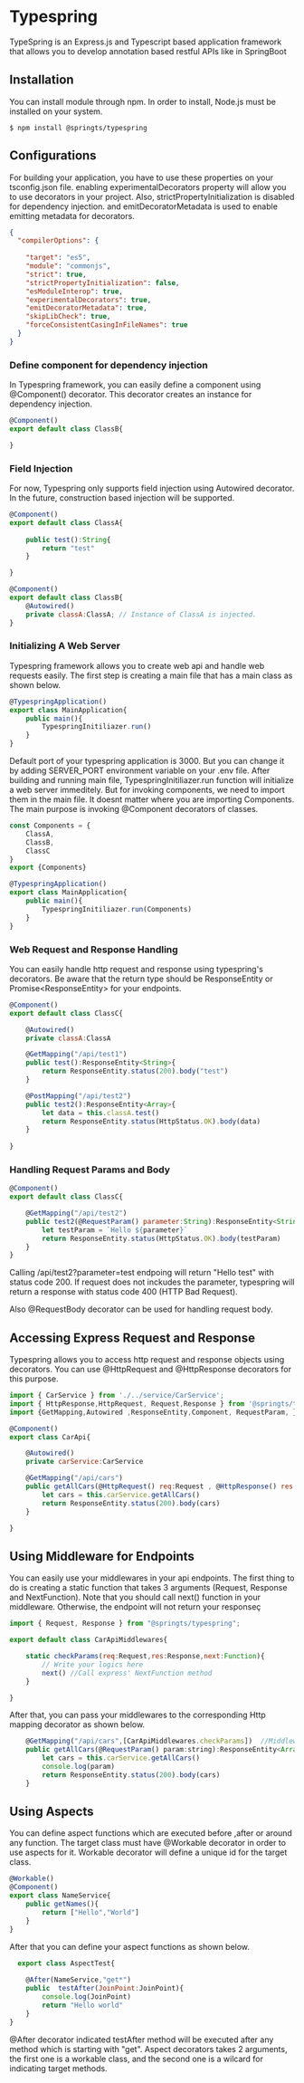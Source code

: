 # Typespring
TypeSpring is an Express.js and Typescript based application framework that allows you to develop annotation based restful APIs like in SpringBoot 

## **Installation**
You can install module through npm. In order to install, Node.js must be installed on your system.
```
$ npm install @springts/typespring
```
## **Configurations**
For building your application, you have to use these properties on your tsconfig.json file. 
enabling experimentalDecorators property will allow you to use decorators in your project.
Also, strictPropertyInitialization is disabled for dependency injection. and emitDecoratorMetadata is used to enable emitting metadata for decorators. 
```json
{
  "compilerOptions": {
                   
    "target": "es5",
    "module": "commonjs",
    "strict": true,              
    "strictPropertyInitialization": false,      
    "esModuleInterop": true,                       
    "experimentalDecorators": true,           
    "emitDecoratorMetadata": true,            
    "skipLibCheck": true,                          
    "forceConsistentCasingInFileNames": true       
  }
}
```

### **Define component for dependency injection**
In Typespring framework, you can easily define a component using @Component() decorator. This decorator creates an instance for dependency injection.
```javascript
@Component()
export default class ClassB{

}
```


### **Field Injection**
For now, Typespring only supports field injection using Autowired decorator. In the future, construction based injection will be supported.
```javascript
@Component()
export default class ClassA{
    
    public test():String{
        return "test"
    }

}
```

```javascript
@Component()
export default class ClassB{
    @Autowired()
    private classA:ClassA; // Instance of ClassA is injected.
}
```

### **Initializing A Web Server**
Typespring framework allows you to create web api and handle web requests easily. 
The first step is creating a main file that has a main class as shown below. 

```javascript
@TypespringApplication()
export class MainApplication{
    public main(){
        TypespringInitiliazer.run()
    }
}
```
Default port of your typespring application is 3000. But you can change it by adding SERVER_PORT environment variable on your .env file. 
After building and running main file, TypespringInitiliazer.run function will initialize a web server immeditely. 
But for invoking components, we need to import them in the main file. It doesnt matter where you are importing Components. The main purpose is invoking @Component decorators of classes.

```javascript
const Components = {
    ClassA,
    ClassB,
    ClassC
}
export {Components}
```

```javascript
@TypespringApplication()
export class MainApplication{
    public main(){
        TypespringInitiliazer.run(Components)
    }
}
```

### **Web Request and Response Handling**
You can easily handle http request and response using typespring's decorators. Be aware that the return type should be ResponseEntity<T> or Promise<ResponseEntity<T>> for your endpoints. 

```javascript
@Component()
export default class ClassC{

    @Autowired()
    private classA:ClassA

    @GetMapping("/api/test1")
    public test():ResponseEntity<String>{
        return ResponseEntity.status(200).body("test")
    }

    @PostMapping("/api/test2")
    public test2():ResponseEntity<Array>{
        let data = this.classA.test()
        return ResponseEntity.status(HttpStatus.OK).body(data)
    }
    
}
```

### **Handling Request Params and Body**

```javascript 
@Component()
export default class ClassC{

    @GetMapping("/api/test2")
    public test2(@RequestParam() parameter:String):ResponseEntity<String>{
        let testParam = `Hello ${parameter}`
        return ResponseEntity.status(HttpStatus.OK).body(testParam)
    }
}
```
Calling /api/test2?parameter=test endpoing will return "Hello test" with status code 200. If request does not inckudes the parameter, typespring will return a response with status code 400 (HTTP Bad Request).

Also @RequestBody decorator can be used for handling request body.


## **Accessing Express Request and Response**

Typespring allows you to access http request and response objects using decorators. You can use @HttpRequest and @HttpResponse decorators for this purpose.

```javascript
import { CarService } from './../service/CarService';
import { HttpResponse,HttpRequest, Request,Response } from '@springts/typespring';
import {GetMapping,Autowired ,ResponseEntity,Component, RequestParam, } from "@springts/typespring"

@Component()
export class CarApi{

    @Autowired()
    private carService:CarService

    @GetMapping("/api/cars")
    public getAllCars(@HttpRequest() req:Request , @HttpResponse() res:Response):ResponseEntity<Array>{
        let cars = this.carService.getAllCars()
        return ResponseEntity.status(200).body(cars)
    }

}
```

## **Using Middleware for Endpoints**

You can easily use your middlewares in your api endpoints. The first thing to do is creating a static function that takes 3 arguments (Request, Response and NextFunction). Note that you should call next() function in your middleware. Otherwise, the endpoint will not return your responseç

```javascript
import { Request, Response } from "@springts/typespring";

export default class CarApiMiddlewares{

    static checkParams(req:Request,res:Response,next:Function){
        // Write your logics here
        next() //Call express' NextFunction method
    }

}
```
After that, you can pass your middlewares to the corresponding Http mapping decorator as shown below. 
```javascript
    @GetMapping("/api/cars",[CarApiMiddlewares.checkParams])  //Middleware function is passed in array
    public getAllCars(@RequestParam() param:string):ResponseEntity<Array<String>>{
        let cars = this.carService.getAllCars()
        console.log(param)
        return ResponseEntity.status(200).body(cars)
    }
```

  ## **Using Aspects**
  You can define aspect functions which are executed before ,after or around any function. The target class must have @Workable decorator in order to use aspects for it. Workable decorator will define a unique id for the target class.  
  ```javascript
  @Workable()
  @Component()
  export class NameService{
      public getNames(){
          return ["Hello","World"]
      }
  }
  ```
After that you can define your aspect functions as shown below.

```javascript
  export class AspectTest{
  
    @After(NameService,"get*")
    public  testAfter(JoinPoint:JoinPoint){
        console.log(JoinPoint)
        return "Hello world"
    }
}

  ```
  @After decorator indicated testAfter method will be executed after any method which is starting with "get". Aspect decorators takes 2 arguments, the first one is a workable class, and the second one is a wilcard for indicating target methods.
  
  
  
  
  
